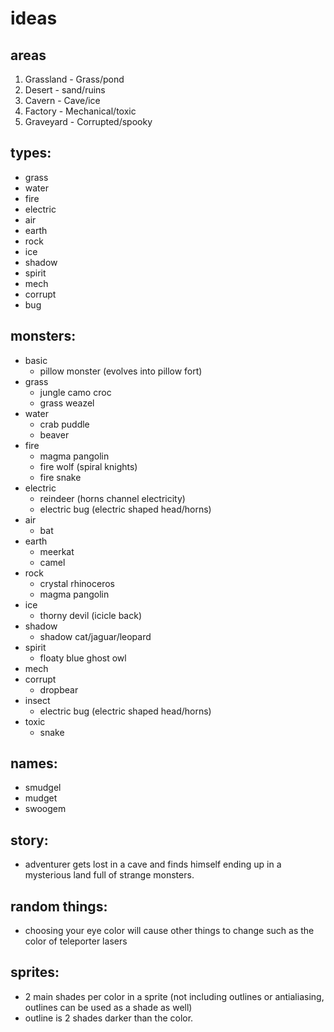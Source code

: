 # ideas

## areas

<!-- 1. grass (grass, earth, rock, air)
2. sand (fire, earth, spirit)
3. cave (rock, shadow, earth, corrupted)
4. ice (ice, water, air)
5. water (water, ice, rock)
6. jungle/ruins (grass, water, spirit, earth)
7. mechanical/robotland (mech, lightning, corrupted)
8. volcano/magma (fire, earth, rock)
9. spooky/corrupted (shadow, spirit, corrupted) -->

1. Grassland - Grass/pond
2. Desert - sand/ruins
3. Cavern - Cave/ice
4. Factory - Mechanical/toxic
5. Graveyard - Corrupted/spooky

## types:
* grass
* water
* fire
* electric
* air
* earth
* rock
* ice
* shadow
* spirit
* mech
* corrupt
* bug

## monsters:
* basic
	+ pillow monster (evolves into pillow fort)
* grass
	+ jungle camo croc
	+ grass weazel
* water
	+ crab puddle
	+ beaver
* fire
	+ magma pangolin
	+ fire wolf (spiral knights)
	+ fire snake
* electric
	+ reindeer (horns channel electricity)
	+ electric bug (electric shaped head/horns)
* air
	+ bat
* earth
	+ meerkat
	+ camel
* rock
	+ crystal rhinoceros
	+ magma pangolin
* ice
	+ thorny devil (icicle back)
* shadow
	+ shadow cat/jaguar/leopard
* spirit
	+ floaty blue ghost owl
* mech
* corrupt
	+ dropbear
* insect
	+ electric bug (electric shaped head/horns)
* toxic
	+ snake

## names:
* smudgel
* mudget
* swoogem

## story:
* adventurer gets lost in a cave and finds himself ending up in a mysterious land full of strange monsters.

## random things:
* choosing your eye color will cause other things to change such as the color of teleporter lasers

## sprites:
* 2 main shades per color in a sprite (not including outlines or antialiasing, outlines can be used as a shade as well)
* outline is 2 shades darker than the color.
